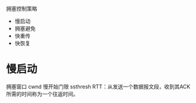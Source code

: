 拥塞控制策略
* 慢启动
* 拥塞避免
* 快重传
* 快恢复


# 慢启动
拥塞窗口 cwnd 
慢开始门限 ssthresh
RTT：从发送一个数据报文段，收到其ACK所需的时间称为一个往返时间。



<!--stackedit_data:
eyJoaXN0b3J5IjpbODk5OTEyNjg5LC00MTMzMzk5LC0yMTM3OD
U3MzU0LDYxNTMwNTMzOSwtMjU3MzE0NDA5XX0=
-->